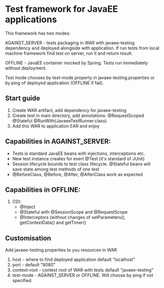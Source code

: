 # Test framework for JavaEE applications  
This framework has two modes:


AGAINST_SERVER - tests packaging in WAR with javaee-testing dependency
and deployed alongside with application. If run tests from local machine
framework find test on server, run it and return result. 


OFFLINE - JavaEE container mocked by Spring. Tests run immediately without 
deployment.


Test mode chooses by test-mode property in javaee-testing.properties or 
by ping of deployed application (OFFLINE if fail).


## Start guide
 1. Create WAR artifact, add dependency for javaee-testing
 2. Create test in main directory, add annotations:
 @RequestScoped
 @Stateful
 @RunWith(JavaeeTestRunner.class)
 3. Add this WAR to application EAR and enjoy


## Capabilities in AGAINST_SERVER:
* Tests is standard JavaEE beans with injections, interceptions etc.
* New test instance creates for evert @Test (it's standard of JUnit)
* Session lifecycle bounds to test class lifecycle. @Stateful beans will 
save state among test methods of one test
* @BeforeClass, @Before, @After, @AfterClass work as expected
 

## Capabilities in OFFLINE:
1. CDI:
    * @Inject
    * @Stateful with @SessionScope and @RequestScope
    * @Interceptors (without changes of setParameters(), getContextData()
     and getTimer()
     
## Customisation
Add javaee-testing.properties to you resources in WAR

1. host - where to find deployed application default "localhost" 
2. port - default "8080" 
3. context-root - context root of WAR with tests default "javaee-testing"
4. test-mode - AGAINST_SERVER or OFFLINE. Will choose by ping if not specified.